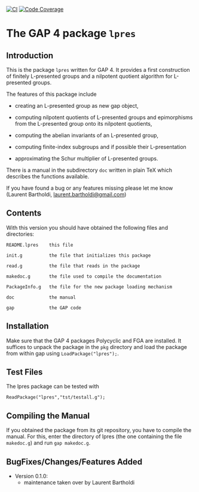 [![CI](https://github.com/gap-packages/lpres/actions/workflows/CI.yml/badge.svg)](https://github.com/gap-packages/lpres/actions/workflows/CI.yml)
[![Code Coverage](https://codecov.io/github/gap-packages/lpres/coverage.svg?branch=master&token=)](https://codecov.io/gh/gap-packages/lpres)

# The GAP 4 package `lpres`

## Introduction

This is the package `lpres` written for GAP 4. It provides a first
construction of finitely L-presented groups and a nilpotent quotient
algorithm for L-presented groups.

The features of this package include

  - creating an L-presented group as new gap object,

  - computing nilpotent quotients of L-presented groups and epimorphisms
    from the L-presented group onto its nilpotent quotients,

  - computing the abelian invariants of an L-presented group,

  - computing finite-index subgroups and if possible their L-presentation

  - approximating the Schur multiplier of L-presented groups.

There is a manual in the subdirectory `doc` written in plain TeX which
describes the functions available.

If you have found a bug or any features missing please let me know
(Laurent Bartholdi, laurent.bartholdi@gmail.com)


## Contents

With this version you should have obtained the following files and
directories:

    README.lpres    this file
    
    init.g          the file that initializes this package
    
    read.g          the file that reads in the package        
    
    makedoc.g       the file used to compile the documentation
    
    PackageInfo.g   the file for the new package loading mechanism
    
    doc             the manual
    
    gap             the GAP code


## Installation

Make sure that the GAP 4 packages Polycyclic and FGA are installed. It
suffices to unpack the package in the `pkg` directory and load the
package from within gap using `LoadPackage("lpres");`.


## Test Files

The lpres package can be tested with

    ReadPackage("lpres","tst/testall.g");


## Compiling the Manual

If you obtained the package from its git repository, you have to compile
the manual. For this, enter the directory of lpres (the one containing
the file `makedoc.g`) and run `gap makedoc.g`.

## BugFixes/Changes/Features Added

* Version 0.1.0:
  - maintenance taken over by Laurent Bartholdi
